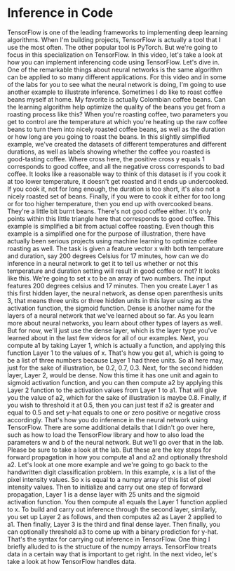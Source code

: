 # Inference in Code

TensorFlow is one of the leading frameworks to implementing deep learning algorithms. When I'm building projects, TensorFlow is actually a tool that I use the most often. The other popular tool is PyTorch. But we're going to focus in this specialization on TensorFlow. In this video, let's take a look at how you can implement inferencing code using TensorFlow. Let's dive in. One of the remarkable things about neural networks is the same algorithm can be applied to so many different applications. For this video and in some of the labs for you to see what the neural network is doing, I'm going to use another example to illustrate inference. Sometimes I do like to roast coffee beans myself at home. My favorite is actually Colombian coffee beans. Can the learning algorithm help optimize the quality of the beans you get from a roasting process like this? When you're roasting coffee, two parameters you get to control are the temperature at which you're heating up the raw coffee beans to turn them into nicely roasted coffee beans, as well as the duration or how long are you going to roast the beans. In this slightly simplified example, we've created the datasets of different temperatures and different durations, as well as labels showing whether the coffee you roasted is good-tasting coffee. Where cross here, the positive cross y equals 1 corresponds to good coffee, and all the negative cross corresponds to bad coffee. It looks like a reasonable way to think of this dataset is if you cook it at too lower temperature, it doesn't get roasted and it ends up undercooked. If you cook it, not for long enough, the duration is too short, it's also not a nicely roasted set of beans. Finally, if you were to cook it either for too long or for too higher temperature, then you end up with overcooked beans. They're a little bit burnt beans. There's not good coffee either. It's only points within this little triangle here that corresponds to good coffee. This example is simplified a bit from actual coffee roasting. Even though this example is a simplified one for the purpose of illustration, there have actually been serious projects using machine learning to optimize coffee roasting as well. The task is given a feature vector x with both temperature and duration, say 200 degrees Celsius for 17 minutes, how can we do inference in a neural network to get it to tell us whether or not this temperature and duration setting will result in good coffee or not? It looks like this. We're going to set x to be an array of two numbers. The input features 200 degrees celsius and 17 minutes. Then you create Layer 1 as this first hidden layer, the neural network, as dense open parenthesis units 3, that means three units or three hidden units in this layer using as the activation function, the sigmoid function. Dense is another name for the layers of a neural network that we've learned about so far. As you learn more about neural networks, you learn about other types of layers as well. But for now, we'll just use the dense layer, which is the layer type you've learned about in the last few videos for all of our examples. Next, you compute a1 by taking Layer 1, which is actually a function, and applying this function Layer 1 to the values of x. That's how you get a1, which is going to be a list of three numbers because Layer 1 had three units. So a1 here may, just for the sake of illustration, be 0.2, 0.7, 0.3. Next, for the second hidden layer, Layer 2, would be dense. Now this time it has one unit and again to sigmoid activation function, and you can then compute a2 by applying this Layer 2 function to the activation values from Layer 1 to a1. That will give you the value of a2, which for the sake of illustration is maybe 0.8. Finally, if you wish to threshold it at 0.5, then you can just test if a2 is greater and equal to 0.5 and set y-hat equals to one or zero positive or negative cross accordingly. That's how you do inference in the neural network using TensorFlow. There are some additional details that I didn't go over here, such as how to load the TensorFlow library and how to also load the parameters w and b of the neural network. But we'll go over that in the lab. Please be sure to take a look at the lab. But these are the key steps for forward propagation in how you compute a1 and a2 and optionally threshold a2. Let's look at one more example and we're going to go back to the handwritten digit classification problem. In this example, x is a list of the pixel intensity values. So x is equal to a numpy array of this list of pixel intensity values. Then to initialize and carry out one step of forward propagation, Layer 1 is a dense layer with 25 units and the sigmoid activation function. You then compute a1 equals the Layer 1 function applied to x. To build and carry out inference through the second layer, similarly, you set up Layer 2 as follows, and then computes a2 as Layer 2 applied to a1. Then finally, Layer 3 is the third and final dense layer. Then finally, you can optionally threshold a3 to come up with a binary prediction for y-hat. That's the syntax for carrying out inference in TensorFlow. One thing I briefly alluded to is the structure of the numpy arrays. TensorFlow treats data in a certain way that is important to get right. In the next video, let's take a look at how TensorFlow handles data.